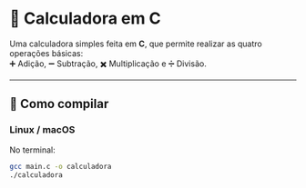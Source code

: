 # 🧮 Calculadora em C

Uma calculadora simples feita em **C**, que permite realizar as quatro operações básicas:  
➕ Adição, ➖ Subtração, ✖️ Multiplicação e ➗ Divisão.

---

## 🚀 Como compilar

### Linux / macOS
No terminal:
```bash
gcc main.c -o calculadora
./calculadora

